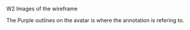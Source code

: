 W2 Images of the wireframe

The Purple outlines on the avatar is where the annotation is refering to.
